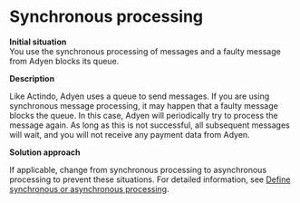 # Synchronous processing

**Initial situation**    
You use the synchronous processing of messages and a faulty message from Adyen blocks its queue.

**Description**    

Like Actindo, Adyen uses a queue to send messages. If you are using synchronous message processing, it may happen that a faulty message blocks the queue.  In this case, Adyen will periodically try to process the message again. As long as this is not successful, all subsequent messages will wait, and you will not receive any payment data from Adyen.

**Solution approach**

If applicable, change from synchronous processing to asynchronous processing to prevent these situations. For detailed information, see [Define synchronous or asynchronous processing](../Integration/01_ManageAdyenSettings.md).
